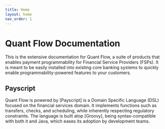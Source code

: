 ```yaml
---
title: Home
layout: home
nav_order: 1
---
```


# Quant Flow Documentation
This is the extensive documentation for Quant Flow, a suite of products that enables payment programmability for Financial Service Providers (FSPs). It is meant to be easily installed into existing core banking systems to quickly enable programmability-powered features to your customers.


## Payscript
Quant Flow is powered by [Payscript] is a Domain Specific Language (DSL) focused on the financial services domain. It implements functions such as transfers, checks, and scheduling, while inherently respecting regulatory constraints. The language is built atop [Groovy], being syntax-compatible with both it and Java, which eases its adoption by development teams.
